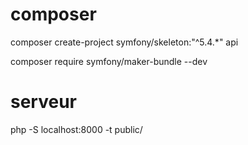 # composer 
composer create-project symfony/skeleton:"^5.4.*" api

composer require symfony/maker-bundle --dev

# serveur
php -S localhost:8000 -t public/